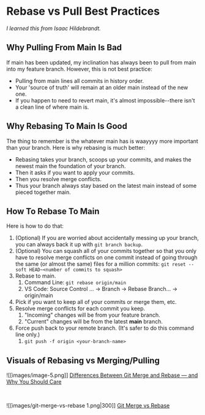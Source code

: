 # Rebase vs Pull Best Practices

_I learned this from Isaac Hildebrandt._

## Why Pulling From Main Is Bad

If main has been updated, my inclination has always been to pull from main into my feature branch. However, this is not best practice:
- Pulling from main lines all commits in history order.
- Your 'source of truth' will remain at an older main instead of the new one.
- If you happen to need to revert main, it's almost impossible--there isn't a clean line of where main is.

## Why Rebasing To Main Is Good
The thing to remember is the whatever main has is waayyyy more important than your branch.
Here is why rebasing is much better:
- Rebasing takes your branch, scoops up your commits, and makes the newest main the foundation of your branch.
- Then it asks if you want to apply your commits.
- Then you resolve merge conflicts.
- Thus your branch always stay based on the latest main instead of some pieced together main.

## How To Rebase To Main
Here is how to do that:
1. (Optional) If you are worried about accidentally messing up your branch, you can always back it up with `git branch backup`.
2. (Optional) You can squash all of your commits together so that you only have to resolve merge conflicts on one commit instead of going through the same (or almost the same) files for a million commits: `git reset --soft HEAD~<number of commits to squash>`
3. Rebase to main.
	1. Command Line: `git rebase origin/main` 
	2. VS Code: Source Control ... &rarr; Branch &rarr; Rebase Branch... &rarr; origin/main
4. Pick if you want to keep all of your commits or merge them, etc.
5. Resolve merge conflicts for each commit you keep.
	1. "Incoming" changes will be from your feature branch.
	2. "Current" changes will be from the latest **main** branch.
6. Force push back to your remote branch. (It's safer to do this command line only.)
	1. `git push -f origin <your-branch-name>`

## Visuals of Rebasing vs Merging/Pulling

![[images/image-5.png]]
[Differences Between Git Merge and Rebase — and Why You Should Care](https://blog.git-init.com/differences-between-git-merge-and-rebase-and-why-you-should-care/)

<br/>


![[images/git-merge-vs-rebase 1.png|300]]
[Git Merge vs Rebase](https://www.softwaremeadows.com/posts/graphic_-_git_merge_vs_rebase/)